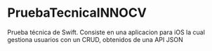 # PruebaTecnicaINNOCV
Prueba técnica de Swift. Consiste en una aplicacion  para iOS la cual gestiona usuarios con un CRUD, obtenidos de una API JSON
